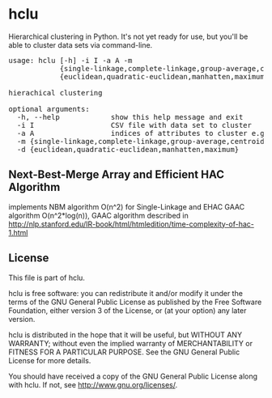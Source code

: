 # hclu 

Hierarchical clustering in Python. It's not yet ready for use, but you'll be able to cluster data sets via command-line.

<pre>
usage: hclu [-h] -i I -a A -m
            {single-linkage,complete-linkage,group-average,centroid} -d
            {euclidean,quadratic-euclidean,manhatten,maximum}

hierachical clustering

optional arguments:
  -h, --help            show this help message and exit
  -i I                  CSV file with data set to cluster
  -a A                  indices of attributes to cluster e.g. 0,3,2
  -m {single-linkage,complete-linkage,group-average,centroid}
  -d {euclidean,quadratic-euclidean,manhatten,maximum}
</pre>

## Next-Best-Merge Array and Efficient HAC Algorithm 

implements NBM algorithm O(n^2) for Single-Linkage and EHAC GAAC algorithm O(n^2*log(n)), GAAC algorithm described in http://nlp.stanford.edu/IR-book/html/htmledition/time-complexity-of-hac-1.html

## License 

This file is part of hclu.

hclu is free software: you can redistribute it and/or modify
it under the terms of the GNU General Public License as published by
the Free Software Foundation, either version 3 of the License, or
(at your option) any later version.

hclu is distributed in the hope that it will be useful,
but WITHOUT ANY WARRANTY; without even the implied warranty of
MERCHANTABILITY or FITNESS FOR A PARTICULAR PURPOSE.  See the
GNU General Public License for more details.

You should have received a copy of the GNU General Public License
along with hclu.  If not, see <http://www.gnu.org/licenses/>.

